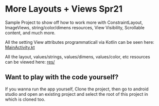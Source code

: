 # More Layouts + Views Spr21
Sample Project to show off how to work more with ConstraintLayout, ImageViews, string/color/dimens resources, View Visibility, Scrollable content, and much more.

All the setting View attributes programmaticall via Kotlin can be seen here:
[MainActivity.kt](https://github.com/echeeUW/MoreLayoutsViewsSpr21/blob/main/app/src/main/java/edu/uw/echee/moreviewslayouts/MainActivity.kt)

All the layout, values/strings, values/dimens, values/color, etc resources can be viewed here:
[res/](https://github.com/echeeUW/MoreLayoutsViewsSpr21/tree/main/app/src/main/res)

## Want to play with the code yourself?

If you wanna run the app yourself, Clone the project, then go to android studio and open an existing project and select the root of this project in which is cloned too.
